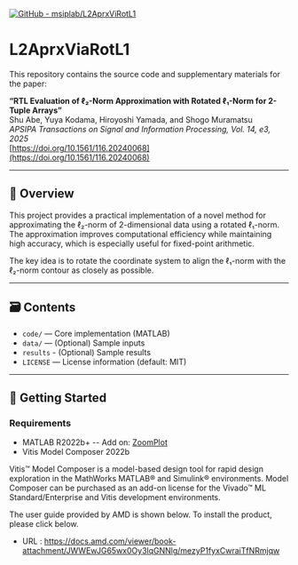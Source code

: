 [![GitHub - msiplab/L2AprxViRotL1](https://img.shields.io/badge/GitHub-msiplab%2FL2AprxViaRotL1-blue?logo=github)](https://github.com/msiplab/L2AprxViaRotL1/)


# L2AprxViaRotL1

This repository contains the source code and supplementary materials for the paper:

**“RTL Evaluation of ℓ₂-Norm Approximation with Rotated ℓ₁-Norm for 2-Tuple Arrays”**  
Shu Abe, Yuya Kodama, Hiroyoshi Yamada, and Shogo Muramatsu  
*APSIPA Transactions on Signal and Information Processing, Vol. 14, e3, 2025*  
[https://doi.org/10.1561/116.20240068](https://doi.org/10.1561/116.20240068)

---

## 📌 Overview

This project provides a practical implementation of a novel method for approximating the ℓ₂-norm of 2-dimensional data using a rotated ℓ₁-norm. The approximation improves computational efficiency while maintaining high accuracy, which is especially useful for fixed-point arithmetic.

The key idea is to rotate the coordinate system to align the ℓ₁-norm with the ℓ₂-norm contour as closely as possible.

---

## 🗃️ Contents

- `code/` — Core implementation (MATLAB)
- `data/` — (Optional) Sample inputs
- `results` - (Optional) Sample results
- `LICENSE` — License information (default: MIT)

---

## 🧪 Getting Started

### Requirements

- MATLAB R2022b+
-- Add on: [ZoomPlot](https://jp.mathworks.com/matlabcentral/fileexchange/93845-zoomplot?s_eid=PSM_29435)
- Vitis Model Composer 2022b

Vitis™ Model Composer is a model-based design tool for rapid design exploration in the MathWorks MATLAB® and Simulink® environments. Model Composer can be purchased as an add-on license for the Vivado™ ML Standard/Enterprise and Vitis development environments.

The user guide provided by AMD is shown below. To install the product, please click below.
 
- URL : https://docs.amd.com/viewer/book-attachment/JWWEwJG65wx0Oy3lqGNNlg/mezyP1fyxCwraiTfNRmjqw
